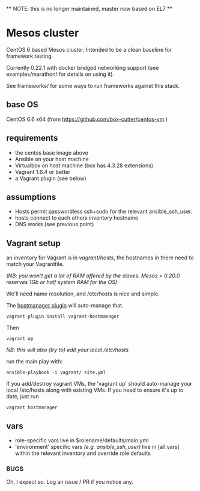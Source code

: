 
** NOTE: this is no longer maintained, master now based on EL7 **

Mesos cluster
=============

CentOS 6 based Mesos cluster. Intended to be a clean baseline
for framework testing.

Currently 0.22.1 with docker bridged networking support
(see examples/marathon/ for details on using it).

See frameworks/ for some ways to run frameworks against this stack.

## base OS

CentOS 6.6 x64 (from https://github.com/box-cutter/centos-vm )

## requirements

* the centos base image above
* Ansible on your host machine
* Virtualbox on host machine (box has 4.3.28 extensions)
* Vagrant 1.6.4 or better
* a Vagrant plugin (see below)

## assumptions

* Hosts permit passwordless ssh+sudo for the relevant ansible_ssh_user.
* hosts connect to each others inventory hostname
* DNS works (see previous point)

## Vagrant setup

an inventory for Vagrant is in *vagrant/hosts*, the hostnames
in there need to match your Vagrantfile.

_(NB: you won't get a lot of RAM offered by the slaves. Mesos > 0.20.0 reserves 1Gb or half system RAM for the OS)_

We'll need name resolution, and /etc/hosts is nice and simple.

The [hostmanager plugin](https://github.com/smdahlen/vagrant-hostmanager) will auto-manage that.

    vagrant plugin install vagrant-hostmanager

Then

    vagrant up

_NB: this will also (try to) edit your local /etc/hosts_

run the main play with:

    ansible-playbook -i vagrant/ site.yml

If you add/destroy vagrant VMs, the 'vagrant up' should
auto-manage your local /etc/hosts along with existing VMs. If you
need to ensure it's up to date, just run

    vagrant hostmanager

## vars

* role-specific vars live in $rolename/defaults/main.yml
* 'environment' specific vars _(e.g. ansible_ssh_user)_ live in [all:vars] within the relevant inventory
  and override role defaults

### BUGS

Oh, I expect so. Log an issue / PR if you notice any.
